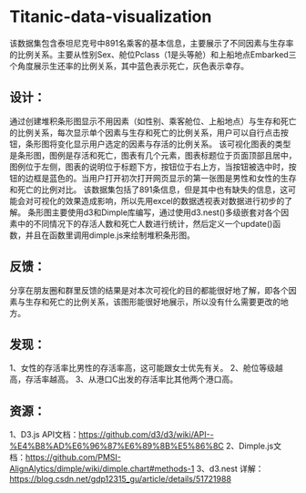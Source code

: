 # Titanic-data-visualization
该数据集包含泰坦尼克号中891名乘客的基本信息，主要展示了不同因素与生存率的比例关系。主要从性别Sex、舱位Pclass（1是头等舱）和上船地点Embarked三个角度展示生还率的比例关系，其中蓝色表示死亡，灰色表示幸存。

## 设计：
通过创建堆积条形图显示不用因素（如性别、乘客舱位、上船地点）与生存和死亡的比例关系，每次显示单个因素与生存和死亡的比例关系，用户可以自行点击按钮，条形图将变化显示用户选定的因素与存活的比例关系。
该可视化图表的类型是条形图，图例是存活和死亡，图表有几个元素，图表标题位于页面顶部且居中，图例位于左侧，图表的说明位于标题下方，按钮位于右上方，当按钮被选中时，按钮的边框是蓝色的。当用户打开初次打开网页显示的第一张图是男性和女性的生存和死亡的比例对比。
该数据集包括了891条信息，但是其中也有缺失的信息，这可能会对可视化的效果造成影响，所以先用excel的数据透视表对数据进行初步的了解。
条形图主要使用d3和Dimple库编写，通过使用d3.nest()多级嵌套对各个因素中的不同情况下的存活人数和死亡人数进行统计，然后定义一个update()函数，并且在函数里调用dimple.js来绘制堆积条形图。

## 反馈：
分享在朋友圈和群里反馈的结果是对本次可视化的目的都能很好地了解，即各个因素与生存和死亡的比例关系，该图形能很好地展示，所以没有什么需要更改的地方。

## 发现：
1、女性的存活率比男性的存活率高，这可能跟女士优先有关。
2、舱位等级越高，存活率越高。
3、从港口C出发的存活率比其他两个港口高。

## 资源：
1、D3.js API文档：https://github.com/d3/d3/wiki/API--%E4%B8%AD%E6%96%87%E6%89%8B%E5%86%8C
2、Dimple.js文档：https://github.com/PMSI-AlignAlytics/dimple/wiki/dimple.chart#methods-1
3、d3.nest 详解：https://blog.csdn.net/gdp12315_gu/article/details/51721988
